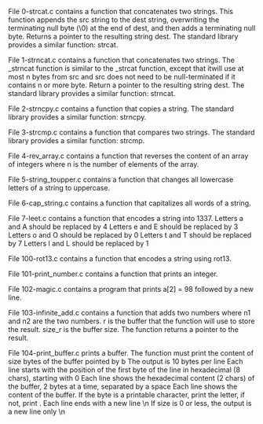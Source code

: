 File 0-strcat.c contains a function that concatenates two strings. This function appends the src string to the dest string, overwriting the terminating null byte (\0) at the end of dest, and then adds a terminating null byte.
Returns a pointer to the resulting string dest. The standard library provides a similar function: strcat.

File 1-strncat.c contains a function that concatenates two strings. The _strncat function is similar to the _strcat function, except that itwill use at most n bytes from src and src does not need to be null-terminated if it contains n or more byte. Return a pointer to the resulting string dest. The standard library provides a similar function: strncat.

File 2-strncpy.c contains a function that copies a string. The standard library provides a similar function: strncpy.

File 3-strcmp.c contains a function that compares two strings. The standard library provides a similar function: strcmp.

File 4-rev_array.c contains a function that reverses the content of an array of integers where n is the number of elements of the array.

File 5-string_toupper.c contains a function that changes all lowercase letters of a string to uppercase.

File 6-cap_string.c contains a function that capitalizes all words of a string. 

File 7-leet.c contains a function that encodes a string into 1337. 
Letters a and A should be replaced by 4
Letters e and E should be replaced by 3
Letters o and O should be replaced by 0
Letters t and T should be replaced by 7
Letters l and L should be replaced by 1

File 100-rot13.c contains a function that encodes a string using rot13.

File 101-print_number.c contains a function that prints an integer.

File 102-magic.c contains a program that prints a[2] = 98 followed by a new line.

File 103-infinite_add.c contains a function that adds two numbers where n1 and n2 are the two numbers. r is the buffer that the function will use to store the result. size_r is the buffer size. The function returns a pointer to the result. 

File 104-print_buffer.c prints a buffer. 
The function must print the content of size bytes of the buffer pointed by b
The output is 10 bytes per line
Each line starts with the position of the first byte of the line in hexadecimal (8 chars), starting with 0
Each line shows the hexadecimal content (2 chars) of the buffer, 2 bytes at a time, separated by a space
Each line shows the content of the buffer. If the byte is a printable character, print the letter, if not, print .
Each line ends with a new line \n
If size is 0 or less, the output is a new line only \n

